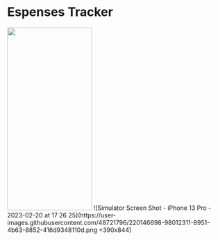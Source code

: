 # Espenses Tracker
<img src="https://user-images.githubusercontent.com/48721796/220146695-4bdc7f3b-2adc-47ab-9db6-67f496da176e.png" width="195" height="422">
![Simulator Screen Shot - iPhone 13 Pro - 2023-02-20 at 17 26 25](https://user-images.githubusercontent.com/48721796/220146698-98012311-8951-4b63-8852-416d9348110d.png =390x844)





